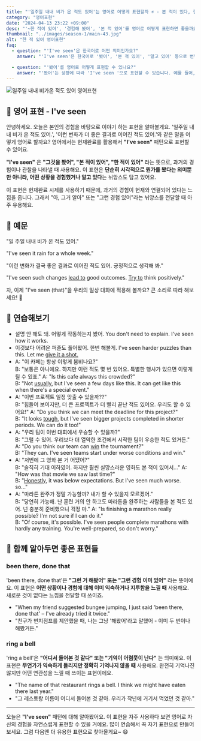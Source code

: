 ```yaml
---
title: "'일주일 내내 비가 온 적도 있어'는 영어로 어떻게 표현할까 ☔ - 본 적이 있다, 한 적이 있다 영어로"
category: "영어표현"
date: "2024-04-13 23:22 +09:00"
desc: "'~한 적이 있어', '경험해 봤어', '본 적 있어'를 영어로 어떻게 표현하면 좋을까요? '눈이 허리까지 온 적이 있어', '실수가 오히려 기회가 된 적이 있어' 등을 영어로 표현하는 법을 배워봅시다."
thumbnail: "../images/season-1/main-43.jpg"
alt: "한 적 있어 영어표현"
faq:
  - question: "'I've seen'은 한국어로 어떤 의미인가요?"
    answer: "'I've seen'은 한국어로 '봤어', '본 적 있어', '알고 있어' 등으로 번역될 수 있습니다. 과거의 경험이나 관찰을 현재와 연결하여 표현할 때 사용합니다."

  - question: "'봤어'를 영어로 어떻게 표현할 수 있나요?"
    answer: "'봤어'는 상황에 따라 'I've seen '으로 표현할 수 있습니다. 예를 들어, '그 영화 봤어'는 'I've seen that movie'로 말할 수 있습니다."
---
```


![일주일 내내 비가온 적도 있어 영어표현](../images/season-1/main-43.jpg)

## 🌟 영어 표현 - I've seen

안녕하세요. 오늘은 본인의 경험을 바탕으로 이야기 하는 표현을 알아볼게요. '일주일 내내 비가 온 적도 있어.', '이런 변화가 더 좋은 결과로 이어진 적도 있어.'와 같은 말을 어떻게 영어로 할까요? 영어에서는 현재완료를 활용해서 **"I've seen"** 패턴으로 표현할 수 있어요.

**"I've seen"** 은 **"그것을 봤어", "본 적이 있어", "한 적이 있어"** 라는 뜻으로, 과거의 경험이나 관찰을 나타낼 때 사용해요. 이 표현은 **단순히 시각적으로 뭔가를 봤다는 의미뿐만 아니라, 어떤 상황을 경험했거나 알고 있다**는 뉘앙스도 담고 있어요.

이 표현은 현재완료 시제를 사용하기 때문에, 과거의 경험이 현재와 연결되어 있다는 느낌을 줍니다. 그래서 "아, 그거 알아" 또는 "그런 경험 있어"라는 뉘앙스를 전달할 때 아주 유용해요.

## 📖 예문

"일 주일 내내 비가 온 적도 있어."

"I've seen it rain for a whole week."

"이런 변화가 결국 좋은 결과로 이어진 적도 있어. 긍정적으로 생각해 봐."

"I've seen such changes <a href="/blog/vocab-1/004.lead-to/">lead to</a> good outcomes. [Try to](/blog/in-english/117.try-to/) think positively."

자, 이제 "I've seen (that)"을 우리의 일상 대화에 적용해 볼까요? 큰 소리로 따라 해보세요! 🎉

## 💬 연습해보기

<ul data-interactive-list>
  <li data-interactive-item>
    <span data-toggler>설명 안 해도 돼. 어떻게 작동하는지 봤어.</span>
    <span data-answer>You don't need to explain. I've seen how it works.</span>
  </li>
  <li data-interactive-item>
    <span data-toggler>이것보다 어려운 퍼즐도 풀어봤어. 한번 해볼게.</span>
    <span data-answer>I've seen harder puzzles than this. Let me <a href="/blog/in-english/give-it-a-shot/">give it a shot.</a></span>
  </li>
  <li data-interactive-item>
    <span data-toggler>A: "이 카페는 항상 이렇게 붐비나요?"<br>B: "보통은 아니에요. 하지만 이런 적도 몇 번 있어요. 특별한 행사가 있으면 이렇게 될 수 있죠."</span>
    <span data-answer>A: "Is this cafe always this crowded?"<br>B: "Not <a href="/blog/in-english/017.usually/">usually</a>, but I've seen a few days like this. It can get like this when there's a special event."</span>
  </li>
  <li data-interactive-item>
    <span data-toggler>A: "이번 프로젝트 일정 맞출 수 있을까??"<br>B: "힘들어 보이지만, 더 큰 프로젝트가 더 빨리 끝난 적도 있어요. 우리도 할 수 있어요!"</span>
    <span data-answer>A: "Do you think we can meet the deadline for this project?"<br>B: "It looks <a href="/blog/in-english/183.tough/">tough</a>, but I've seen bigger projects completed in shorter periods. We can do it too!"</span>
  </li>
  <li data-interactive-item>
    <span data-toggler>A: "우리 팀이 이번 대회에서 우승할 수 있을까?"<br>B: "그럴 수 있어. 우리보다 더 열악한 조건에서 시작한 팀이 우승한 적도 있거든."</span>
    <span data-answer>A: "Do you think our team can <a href="/blog/in-english/456.win/">win</a> the tournament?"<br>B: "They can. I've seen teams start under worse conditions and win."</span>
  </li>
  <li data-interactive-item>
    <span data-toggler>A: "저번에 그 영화 본 거 어땠어?"<br>B: "솔직히 기대 이하였어. 하지만 훨씬 실망스러운 영화도 본 적이 있어서..."</span>
    <span data-answer>A: "How was that movie we saw last time?"<br>B: "<a href="/blog/in-english/336.honestly/">Honestly</a>, it was below expectations. But I've seen much worse. so..."</span>
  </li>
  <li data-interactive-item>
    <span data-toggler>A: "마라톤 완주가 정말 가능할까? 내가 할 수 있을지 모르겠어."<br>B: "당연히 가능해. 난 훈련 거의 안 하고도 마라톤을 완주하는 사람들을 본 적도 있어. 넌 충분히 준비했으니 걱정 마."</span>
    <span data-answer>A: "Is finishing a marathon really possible? I'm not sure if I can do it."<br>B: "Of course, it's possible. I've seen people complete marathons with hardly any training. You're well-prepared, so don't worry."</span>
  </li>
</ul>

## 🤝 함께 알아두면 좋은 표현들

### been there, done that

'been there, done that'은 **"그런 거 해봤어" 또는 "그런 경험 이미 있어"** 라는 뜻이에요. 이 표현은 **어떤 상황이나 경험에 대해 이미 익숙하거나 지루함을 느낄 때** 사용해요. 새로운 것이 없다는 느낌을 전달할 때 쓰이죠.

- "When my friend suggested bungee jumping, I just said 'been there, done that' – I've already tried it twice."
- "친구가 번지점프를 제안했을 때, 나는 그냥 '해봤어'라고 말했어 - 이미 두 번이나 해봤거든."

### ring a bell

'ring a bell'은 **"어디서 들어본 것 같다" 또는 "기억이 어렴풋이 난다"** 는 의미예요. 이 표현은 **무언가가 익숙하게 들리지만 정확히 기억나지 않을 때** 사용해요. 완전히 기억나진 않지만 어떤 연관성을 느낄 때 쓰이는 표현이에요.

- "The name of that restaurant rings a bell. I think we might have eaten there last year."
- "그 레스토랑 이름이 어디서 들어본 것 같아. 우리가 작년에 거기서 먹었던 것 같아."

---

오늘은 **"I've seen"** 패턴에 대해 알아봤어요. 이 표현을 자주 사용하다 보면 영어로 자신의 경험을 자연스럽게 표현할 수 있을 거예요. 많이 연습해서 꼭 자기 표현으로 만들어보세요. 그럼 다음엔 더 유용한 표현으로 찾아올게요~ 😄
